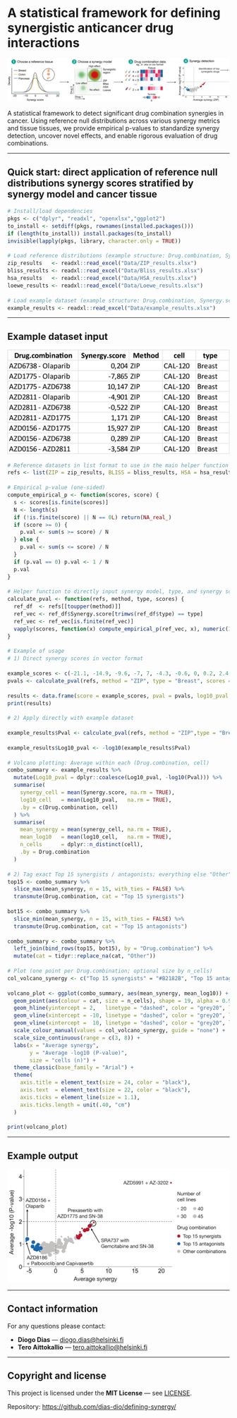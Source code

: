 # A statistical framework for defining synergistic anticancer drug interactions

![Graphical abstract](Figures/GA_Synergy_Detection.png)

A statistical framework to detect significant drug combination synergies in cancer. Using reference null distributions across various synergy metrics and tissue tissues, we provide empirical p-values to standardize synergy detection, uncover novel effects, and enable rigorous evaluation of drug combinations.

---

## Quick start: direct application of reference null distributions synergy scores stratified by synergy model and cancer tissue

```r
# Install/load dependencies
pkgs <- c("dplyr", "readxl", "openxlsx","ggplot2")  
to_install <- setdiff(pkgs, rownames(installed.packages()))
if (length(to_install)) install.packages(to_install)
invisible(lapply(pkgs, library, character.only = TRUE))

# Load reference distributions (example structure: Drug.combination, Synergy.score, cell, tissue)
zip_results   <- readxl::read_excel("Data/ZIP_results.xlsx")
bliss_results <- readxl::read_excel("Data/Bliss_results.xlsx")
hsa_results   <- readxl::read_excel("Data/HSA_results.xlsx")
loewe_results <- readxl::read_excel("Data/Loewe_results.xlsx")

# Load example dataset (example structure: Drug.combination, Synergy.score, cell, tissue)
example_results <- readxl::read_excel("Data/example_results.xlsx")
```

---
## Example dataset input
![Example data](Figures/Example_data.png)

```r
# Reference datasets in list format to use in the main helper function
refs <- list(ZIP = zip_results, BLISS = bliss_results, HSA = hsa_results, LOEWE = loewe_results)

# Empirical p-value (one-sided)
compute_empirical_p <- function(scores, score) {
  s <- scores[is.finite(scores)]
  N <- length(s)
  if (!is.finite(score) || N == 0L) return(NA_real_)
  if (score >= 0) {
    p.val <- sum(s >= score) / N
  } else {
    p.val <- sum(s <= score) / N
  }
  if (p.val == 0) p.val <- 1 / N
  p.val
}

# Helper function to directly input synergy model, type, and synergy scores
calculate_pval <- function(refs, method, type, scores) {
  ref_df  <- refs[[toupper(method)]]
  ref_vec <- ref_df$Synergy.score[trimws(ref_df$type) == type]
  ref_vec <- ref_vec[is.finite(ref_vec)]
  vapply(scores, function(x) compute_empirical_p(ref_vec, x), numeric(1))
}

# Example of usage
# 1) Direct synergy scores in vector format

example_scores <- c(-21.1, -14.9, -9.6, -7, 7, -4.3, -0.6, 0, 0.2, 2.4, 8.9, 10.1, 15.9, 25.3)
pvals <- calculate_pval(refs, method = "ZIP", type = "Breast", scores = example_scores)

results <- data.frame(score = example_scores, pval = pvals, log10_pval = -log10(pvals))
print(results)

# 2) Apply directly with example dataset

example_results$Pval <- calculate_pval(refs, method = "ZIP",type = "Breast",scores = example_results$Synergy.score)

example_results$Log10_pval <- -log10(example_results$Pval)

# Volcano plotting: Average within each (Drug.combination, cell)
combo_summary <- example_results %>%
  mutate(Log10_pval = dplyr::coalesce(Log10_pval, -log10(Pval))) %>%
  summarise(
    synergy_cell = mean(Synergy.score, na.rm = TRUE),
    log10_cell   = mean(Log10_pval,   na.rm = TRUE),
    .by = c(Drug.combination, cell)
  ) %>%
  summarise(
    mean_synergy = mean(synergy_cell, na.rm = TRUE),
    mean_log10   = mean(log10_cell,   na.rm = TRUE),
    n_cells      = dplyr::n_distinct(cell),
    .by = Drug.combination
  )

# 2) Tag exact Top 15 synergists / antagonists; everything else "Other"
top15 <- combo_summary %>%
  slice_max(mean_synergy, n = 15, with_ties = FALSE) %>%
  transmute(Drug.combination, cat = "Top 15 synergists")

bot15 <- combo_summary %>%
  slice_min(mean_synergy, n = 15, with_ties = FALSE) %>%
  transmute(Drug.combination, cat = "Top 15 antagonists")

combo_summary <- combo_summary %>%
  left_join(bind_rows(top15, bot15), by = "Drug.combination") %>%
  mutate(cat = tidyr::replace_na(cat, "Other"))

# Plot (one point per Drug.combination; optional size by n_cells)
col_volcano_synergy <- c("Top 15 synergists" = "#B2182B", "Top 15 antagonists" = "#2166AC", "Other" = "#C1C1C1")

volcano_plot <- ggplot(combo_summary, aes(mean_synergy, mean_log10)) +
  geom_point(aes(colour = cat, size = n_cells), shape = 19, alpha = 0.9) +
  geom_hline(yintercept = 2,   linetype = "dashed", color = "grey20", linewidth = 1) +
  geom_vline(xintercept = -10, linetype = "dashed", color = "grey20", linewidth = 1) +
  geom_vline(xintercept =  10, linetype = "dashed", color = "grey20", linewidth = 1) +
  scale_colour_manual(values = col_volcano_synergy, guide = "none") +
  scale_size_continuous(range = c(3, 8)) +
  labs(x = "Average synergy",
       y = "Average -log10 (P-value)",
       size = "cells (n)") +
  theme_classic(base_family = "Arial") +
  theme(
    axis.title = element_text(size = 24, color = "black"),
    axis.text  = element_text(size = 22, color = "black"),
    axis.ticks = element_line(size = 1.1),
    axis.ticks.length = unit(.40, "cm")
  )

print(volcano_plot)

```
---
## Example output 
![Volcano plot](Figures/Volcano_plot.png)

---

## Contact information

For any questions please contact:  
- **Diogo Dias** — <diogo.dias@helsinki.fi>  
- **Tero Aittokallio** — <tero.aittokallio@helsinki.fi>

---

## Copyright and license

This project is licensed under the **MIT License** — see [LICENSE](LICENSE).  

Repository: <https://github.com/dias-dio/defining-synergy/>


